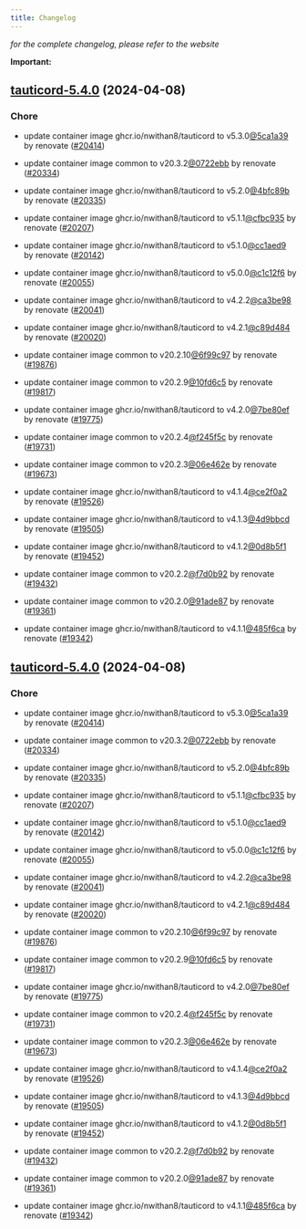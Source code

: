 ```yaml
---
title: Changelog
---
```



*for the complete changelog, please refer to the website*

**Important:**


## [tauticord-5.4.0](https://github.com/truecharts/charts/compare/tauticord-4.1.0...tauticord-5.4.0) (2024-04-08)

### Chore



- update container image ghcr.io/nwithan8/tauticord to v5.3.0[@5ca1a39](https://github.com/5ca1a39) by renovate ([#20414](https://github.com/truecharts/charts/issues/20414))

- update container image common to v20.3.2[@0722ebb](https://github.com/0722ebb) by renovate ([#20334](https://github.com/truecharts/charts/issues/20334))

- update container image ghcr.io/nwithan8/tauticord to v5.2.0[@4bfc89b](https://github.com/4bfc89b) by renovate ([#20335](https://github.com/truecharts/charts/issues/20335))

- update container image ghcr.io/nwithan8/tauticord to v5.1.1[@cfbc935](https://github.com/cfbc935) by renovate ([#20207](https://github.com/truecharts/charts/issues/20207))

- update container image ghcr.io/nwithan8/tauticord to v5.1.0[@cc1aed9](https://github.com/cc1aed9) by renovate ([#20142](https://github.com/truecharts/charts/issues/20142))

- update container image ghcr.io/nwithan8/tauticord to v5.0.0[@c1c12f6](https://github.com/c1c12f6) by renovate ([#20055](https://github.com/truecharts/charts/issues/20055))

- update container image ghcr.io/nwithan8/tauticord to v4.2.2[@ca3be98](https://github.com/ca3be98) by renovate ([#20041](https://github.com/truecharts/charts/issues/20041))

- update container image ghcr.io/nwithan8/tauticord to v4.2.1[@c89d484](https://github.com/c89d484) by renovate ([#20020](https://github.com/truecharts/charts/issues/20020))

- update container image common to v20.2.10[@6f99c97](https://github.com/6f99c97) by renovate ([#19876](https://github.com/truecharts/charts/issues/19876))

- update container image common to v20.2.9[@10fd6c5](https://github.com/10fd6c5) by renovate ([#19817](https://github.com/truecharts/charts/issues/19817))

- update container image ghcr.io/nwithan8/tauticord to v4.2.0[@7be80ef](https://github.com/7be80ef) by renovate ([#19775](https://github.com/truecharts/charts/issues/19775))

- update container image common to v20.2.4[@f245f5c](https://github.com/f245f5c) by renovate ([#19731](https://github.com/truecharts/charts/issues/19731))

- update container image common to v20.2.3[@06e462e](https://github.com/06e462e) by renovate ([#19673](https://github.com/truecharts/charts/issues/19673))

- update container image ghcr.io/nwithan8/tauticord to v4.1.4[@ce2f0a2](https://github.com/ce2f0a2) by renovate ([#19526](https://github.com/truecharts/charts/issues/19526))

- update container image ghcr.io/nwithan8/tauticord to v4.1.3[@4d9bbcd](https://github.com/4d9bbcd) by renovate ([#19505](https://github.com/truecharts/charts/issues/19505))

- update container image ghcr.io/nwithan8/tauticord to v4.1.2[@0d8b5f1](https://github.com/0d8b5f1) by renovate ([#19452](https://github.com/truecharts/charts/issues/19452))

- update container image common to v20.2.2[@f7d0b92](https://github.com/f7d0b92) by renovate ([#19432](https://github.com/truecharts/charts/issues/19432))

- update container image common to v20.2.0[@91ade87](https://github.com/91ade87) by renovate ([#19361](https://github.com/truecharts/charts/issues/19361))

- update container image ghcr.io/nwithan8/tauticord to v4.1.1[@485f6ca](https://github.com/485f6ca) by renovate ([#19342](https://github.com/truecharts/charts/issues/19342))


## [tauticord-5.4.0](https://github.com/truecharts/charts/compare/tauticord-4.1.0...tauticord-5.4.0) (2024-04-08)

### Chore



- update container image ghcr.io/nwithan8/tauticord to v5.3.0[@5ca1a39](https://github.com/5ca1a39) by renovate ([#20414](https://github.com/truecharts/charts/issues/20414))

- update container image common to v20.3.2[@0722ebb](https://github.com/0722ebb) by renovate ([#20334](https://github.com/truecharts/charts/issues/20334))

- update container image ghcr.io/nwithan8/tauticord to v5.2.0[@4bfc89b](https://github.com/4bfc89b) by renovate ([#20335](https://github.com/truecharts/charts/issues/20335))

- update container image ghcr.io/nwithan8/tauticord to v5.1.1[@cfbc935](https://github.com/cfbc935) by renovate ([#20207](https://github.com/truecharts/charts/issues/20207))

- update container image ghcr.io/nwithan8/tauticord to v5.1.0[@cc1aed9](https://github.com/cc1aed9) by renovate ([#20142](https://github.com/truecharts/charts/issues/20142))

- update container image ghcr.io/nwithan8/tauticord to v5.0.0[@c1c12f6](https://github.com/c1c12f6) by renovate ([#20055](https://github.com/truecharts/charts/issues/20055))

- update container image ghcr.io/nwithan8/tauticord to v4.2.2[@ca3be98](https://github.com/ca3be98) by renovate ([#20041](https://github.com/truecharts/charts/issues/20041))

- update container image ghcr.io/nwithan8/tauticord to v4.2.1[@c89d484](https://github.com/c89d484) by renovate ([#20020](https://github.com/truecharts/charts/issues/20020))

- update container image common to v20.2.10[@6f99c97](https://github.com/6f99c97) by renovate ([#19876](https://github.com/truecharts/charts/issues/19876))

- update container image common to v20.2.9[@10fd6c5](https://github.com/10fd6c5) by renovate ([#19817](https://github.com/truecharts/charts/issues/19817))

- update container image ghcr.io/nwithan8/tauticord to v4.2.0[@7be80ef](https://github.com/7be80ef) by renovate ([#19775](https://github.com/truecharts/charts/issues/19775))

- update container image common to v20.2.4[@f245f5c](https://github.com/f245f5c) by renovate ([#19731](https://github.com/truecharts/charts/issues/19731))

- update container image common to v20.2.3[@06e462e](https://github.com/06e462e) by renovate ([#19673](https://github.com/truecharts/charts/issues/19673))

- update container image ghcr.io/nwithan8/tauticord to v4.1.4[@ce2f0a2](https://github.com/ce2f0a2) by renovate ([#19526](https://github.com/truecharts/charts/issues/19526))

- update container image ghcr.io/nwithan8/tauticord to v4.1.3[@4d9bbcd](https://github.com/4d9bbcd) by renovate ([#19505](https://github.com/truecharts/charts/issues/19505))

- update container image ghcr.io/nwithan8/tauticord to v4.1.2[@0d8b5f1](https://github.com/0d8b5f1) by renovate ([#19452](https://github.com/truecharts/charts/issues/19452))

- update container image common to v20.2.2[@f7d0b92](https://github.com/f7d0b92) by renovate ([#19432](https://github.com/truecharts/charts/issues/19432))

- update container image common to v20.2.0[@91ade87](https://github.com/91ade87) by renovate ([#19361](https://github.com/truecharts/charts/issues/19361))

- update container image ghcr.io/nwithan8/tauticord to v4.1.1[@485f6ca](https://github.com/485f6ca) by renovate ([#19342](https://github.com/truecharts/charts/issues/19342))


